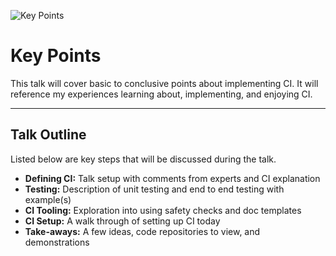 ![Key Points](https://jeffry.in/assets/developer-ci-benefits/03-key-points.svg)

# Key Points

This talk will cover basic to conclusive points about implementing CI. It will reference my experiences learning about, implementing, and enjoying CI.

---

## Talk Outline

Listed below are key steps that will be discussed during the talk.

- **Defining CI:** Talk setup with comments from experts and CI explanation
- **Testing:** Description of unit testing and end to end testing with example(s)
- **CI Tooling:** Exploration into using safety checks and doc templates
- **CI Setup:** A walk through of setting up CI today
- **Take-aways:** A few ideas, code repositories to view, and demonstrations
